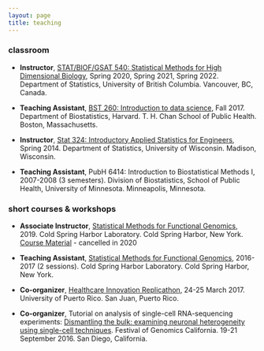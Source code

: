 ```yaml
---
layout: page
title: teaching
---
```


<!-- Global site tag (gtag.js) - Google Analytics -->
<script async src="https://www.googletagmanager.com/gtag/js?id=UA-110175023-1"></script>
<script>
  window.dataLayer = window.dataLayer || [];
  function gtag(){dataLayer.push(arguments);}
  gtag('js', new Date());

  gtag('config', 'UA-110175023-1');
</script>


### classroom

- **Instructor**, [STAT/BIOF/GSAT 540: Statistical Methods for High Dimensional Biology](https://stat540-ubc.github.io/), Spring 2020, Spring 2021, Spring 2022. Department of Statistics, University of British Columbia. Vancouver, BC, Canada.

- **Teaching Assistant**, [BST 260: Introduction to data science](https://datasciencelabs.github.io), Fall 2017. Department of Biostatistics, Harvard. T. H. Chan School of Public Health. Boston, Massachusetts. 

- **Instructor**, [Stat 324: Introductory Applied Statistics for Engineers](stat324.html), Spring 2014. Department of Statistics, University of Wisconsin. Madison, Wisconsin.

- **Teaching Assistant**, PubH 6414: Introduction to Biostatistical Methods I, 2007-2008 (3 semesters). Division of Biostatistics, School of Public Health, University of Minnesota. Minneapolis, Minnesota.


### short courses & workshops

- **Associate Instructor**, [Statistical Methods for Functional Genomics](https://meetings.cshl.edu/courses.aspx?course=c-data&year=19), 2019. Cold Spring Harbor Laboratory. Cold Spring Harbor, New York. [Course Material](https://kkorthauer.org/fungeno2019) - cancelled in 2020
			
- **Teaching Assistant**, [Statistical Methods for Functional Genomics](https://meetings.cshl.edu/courses.aspx?course=C-DATA&year=17), 2016-2017 (2 sessions). Cold Spring Harbor Laboratory. Cold Spring Harbor, New York. 

- **Co-organizer**, [Healthcare Innovation Replicathon](https://idi-bd2k.hpcf.upr.edu/2017/03/29/healthcare-innovation-replicathon-2017-and-data-carpentry-instructor-training/), 24-25 March 2017. University of Puerto Rico. San Juan, Puerto Rico. 

- **Co-organizer**, Tutorial on analysis of single-cell RNA-sequencing experiments: [Dismantling the bulk: examining neuronal heterogeneity using single-cell techniques](https://kdkorthauer.github.io/FestivalWorkshopVignettes/). Festival of Genomics California. 19-21 September 2016. San Diego, California.
